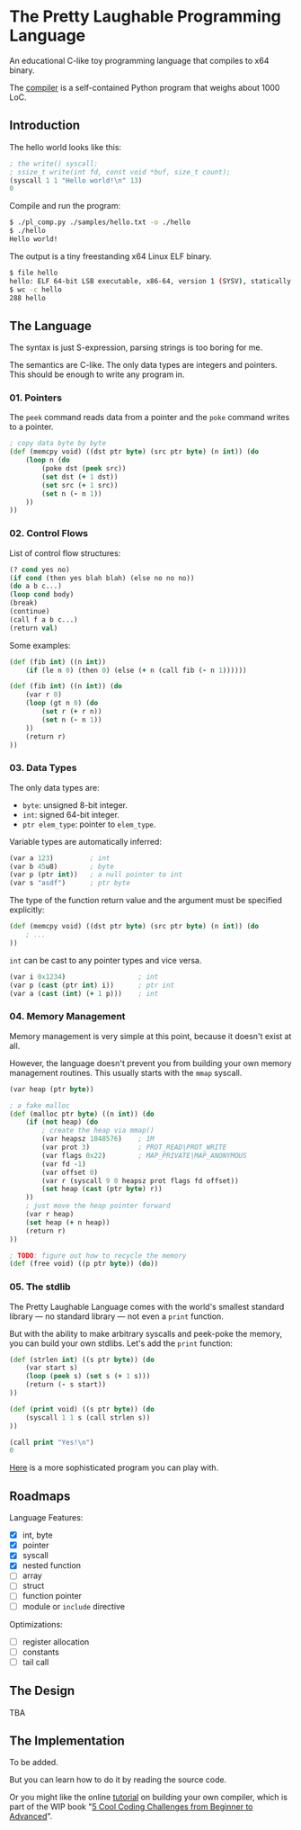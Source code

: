 # The Pretty Laughable Programming Language

An educational C-like toy programming language that compiles to x64 binary.

The [compiler](pl_comp.py) is a self-contained Python program that weighs about 1000 LoC.

## Introduction

The hello world looks like this:

```clojure
; the write() syscall:
; ssize_t write(int fd, const void *buf, size_t count);
(syscall 1 1 "Hello world!\n" 13)
0
```

Compile and run the program:
```sh
$ ./pl_comp.py ./samples/hello.txt -o ./hello
$ ./hello
Hello world!
```

The output is a tiny freestanding x64 Linux ELF binary.
```sh
$ file hello
hello: ELF 64-bit LSB executable, x86-64, version 1 (SYSV), statically linked, no section header
$ wc -c hello
288 hello
```

## The Language

The syntax is just S-expression, parsing strings is too boring for me.

The semantics are C-like. The only data types are integers and pointers. This should be enough to write any program in.

### 01. Pointers

The `peek` command reads data from a pointer and the `poke` command writes to a pointer.

```clojure
; copy data byte by byte
(def (memcpy void) ((dst ptr byte) (src ptr byte) (n int)) (do
    (loop n (do
        (poke dst (peek src))
        (set dst (+ 1 dst))
        (set src (+ 1 src))
        (set n (- n 1))
    ))
))
```

### 02. Control Flows

List of control flow structures:

```clojure
(? cond yes no)
(if cond (then yes blah blah) (else no no no))
(do a b c...)
(loop cond body)
(break)
(continue)
(call f a b c...)
(return val)
```

Some examples:

```clojure
(def (fib int) ((n int))
    (if (le n 0) (then 0) (else (+ n (call fib (- n 1))))))
```

```clojure
(def (fib int) ((n int)) (do
    (var r 0)
    (loop (gt n 0) (do
        (set r (+ r n))
        (set n (- n 1))
    ))
    (return r)
))
```

### 03. Data Types

The only data types are:

- `byte`: unsigned 8-bit integer.
- `int`:  signed 64-bit integer.
- `ptr elem_type`: pointer to `elem_type`.

Variable types are automatically inferred:

```clojure
(var a 123)         ; int
(var b 45u8)        ; byte
(var p (ptr int))   ; a null pointer to int
(var s "asdf")      ; ptr byte
```

The type of the function return value and the argument must be specified explicitly:

```clojure
(def (memcpy void) ((dst ptr byte) (src ptr byte) (n int)) (do
    ; ...
))
```

`int` can be cast to any pointer types and vice versa.

```clojure
(var i 0x1234)                  ; int
(var p (cast (ptr int) i))      ; ptr int
(var a (cast (int) (+ 1 p)))    ; int
```

### 04. Memory Management

Memory management is very simple at this point, because it doesn't exist at all.

However, the language doesn't prevent you from building your own memory management routines. This usually starts with the `mmap` syscall.

```clojure
(var heap (ptr byte))

; a fake malloc
(def (malloc ptr byte) ((n int)) (do
    (if (not heap) (do
        ; create the heap via mmap()
        (var heapsz 1048576)    ; 1M
        (var prot 3)            ; PROT_READ|PROT_WRITE
        (var flags 0x22)        ; MAP_PRIVATE|MAP_ANONYMOUS
        (var fd -1)
        (var offset 0)
        (var r (syscall 9 0 heapsz prot flags fd offset))
        (set heap (cast (ptr byte) r))
    ))
    ; just move the heap pointer forward
    (var r heap)
    (set heap (+ n heap))
    (return r)
))

; TODO: figure out how to recycle the memory
(def (free void) ((p ptr byte)) (do))
```

### 05. The stdlib

The Pretty Laughable Language comes with the world's smallest standard library &mdash; no standard library &mdash; not even a `print` function.

But with the ability to make arbitrary syscalls and peek-poke the memory, you can build your own stdlibs. Let's add the `print` function:

```clojure
(def (strlen int) ((s ptr byte)) (do
    (var start s)
    (loop (peek s) (set s (+ 1 s)))
    (return (- s start))
))

(def (print void) ((s ptr byte)) (do
    (syscall 1 1 s (call strlen s))
))

(call print "Yes!\n")
0
```

[Here](samples/malloc_and_strings.txt) is a more sophisticated program you can play with.

## Roadmaps

Language Features:

- [x] int, byte
- [x] pointer
- [x] syscall
- [x] nested function
- [ ] array
- [ ] struct
- [ ] function pointer
- [ ] module or `include` directive

Optimizations:

- [ ] register allocation
- [ ] constants
- [ ] tail call

## The Design

TBA

## The Implementation

To be added.

But you can learn how to do it by reading the source code.

Or you might like the online [tutorial](https://build-your-own.org/b2a/p0_intro.html) on building your own compiler,
which is part of the WIP book "[5 Cool Coding Challenges from Beginner to Advanced](https://build-your-own.org/b2a/)".
